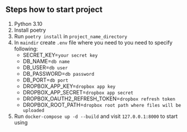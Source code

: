 ## Steps how to start project

1. Python 3.10
2. Install poetry
3. Run `poetry install` in `project_name_directory`
4. In `maindir` create `.env` file where you need to you need to specify following:
   * SECRET_KEY=`your secret key`
   * DB_NAME=`db name`
   * DB_USER=`db user`
   * DB_PASSWORD=`db password`
   * DB_PORT=`db port`
   * DROPBOX_APP_KEY=`dropbox app key`
   * DROPBOX_APP_SECRET=`dropbox app secret`
   * DROPBOX_OAUTH2_REFRESH_TOKEN=`dropbox refresh token`
   * DROPBOX_ROOT_PATH=`dropbox root path where files will be uploaded`
5. Run `docker-compose up -d --build` and visit `127.0.0.1:8000` to start using
